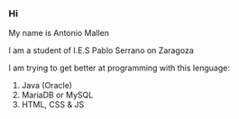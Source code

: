 ### Hi

My name is Antonio Mallen

I am a student of I.E.S Pablo Serrano on Zaragoza

I am trying to get better at programming with this lenguage:
  1. Java (Oracle)
  2. MariaDB or MySQL
  3. HTML, CSS & JS
